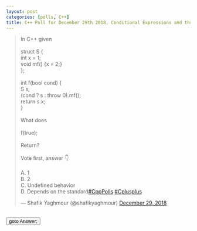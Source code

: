 ```yaml
---
layout: post 
categories: [polls, C++]
title: C++ Poll for December 29th 2018, Conditional Expressions and throw 
---
```


<blockquote class="twitter-tweet" data-partner="tweetdeck"><p lang="en" dir="ltr">In C++ given <br><br>struct S {<br>  int x = 1;<br>  void mf() {x = 2;}<br>};<br><br>int f(bool cond) {<br>  S s;<br>  (cond ? s : throw 0).mf();<br>  return s.x;<br>}<br><br>What does<br><br>f(true);<br><br>Return?<br><br>Vote first, answer 👇<br><br>A. 1<br>B. 2<br>C. Undefined behavior<br>D. Depends on the standard<a href="https://twitter.com/hashtag/CppPolls?src=hash&amp;ref_src=twsrc%5Etfw">#CppPolls</a> <a href="https://twitter.com/hashtag/Cplusplus?src=hash&amp;ref_src=twsrc%5Etfw">#Cplusplus</a></p>&mdash; Shafik Yaghmour (@shafikyaghmour) <a href="https://twitter.com/shafikyaghmour/status/1078866161167564800?ref_src=twsrc%5Etfw">December 29, 2018</a></blockquote>
<script async src="https://platform.twitter.com/widgets.js" charset="utf-8"></script>


<BR>
<input type="button" onclick="location.href='{% link _posts/2018-12-29-conditional_expression_and_throw_answer.md %}'" value="goto Answer;"/>
<BR>
